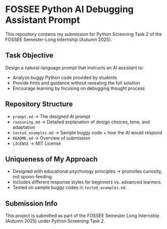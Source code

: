 # FOSSEE Python AI Debugging Assistant Prompt  

This repository contains my submission for Python Screening Task 2 of the FOSSEE Semester-Long Internship (Autumn 2025).  

## Task Objective  
Design a natural-language prompt that instructs an AI assistant to:  
- Analyze buggy Python code provided by students  
- Provide hints and guidance without revealing the full solution  
- Encourage learning by focusing on debugging thought process  

## Repository Structure  
- `prompt.md` → The designed AI prompt  
- `reasoning.md` → Detailed explanation of design choices, tone, and adaptation  
- `tested_examples.md` → Sample buggy code + how the AI would respond  
- `README.md` → Overview of submission  
- `LICENSE` → MIT License  

## Uniqueness of My Approach  
- Designed with educational psychology principles → promotes curiosity, not spoon-feeding.  
- Includes different response styles for beginners vs. advanced learners.  
- Tested on sample buggy codes in `tested_examples.md`.  

## Submission Info  
This project is submitted as part of the FOSSEE Semester Long Internship (Autumn 2025) under Python Screening Task 2.  
